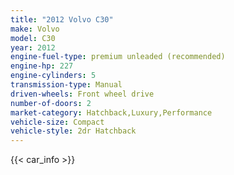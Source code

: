 ```yaml
---
title: "2012 Volvo C30"
make: Volvo
model: C30
year: 2012
engine-fuel-type: premium unleaded (recommended)
engine-hp: 227
engine-cylinders: 5
transmission-type: Manual
driven-wheels: Front wheel drive
number-of-doors: 2
market-category: Hatchback,Luxury,Performance
vehicle-size: Compact
vehicle-style: 2dr Hatchback
---
```


{{< car_info >}}
